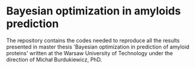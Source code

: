 # Bayesian optimization in amyloids prediction
The repository contains the codes needed to reproduce all the results presented in master thesis 'Bayesian optimization in prediction of amyloid proteins' written at the Warsaw University of Technology under the direction of Michał Burdukiewicz, PhD. 
